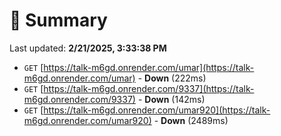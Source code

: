 # 📖 Summary
Last updated: **2/21/2025, 3:33:38 PM**

- `GET` [https://talk-m6gd.onrender.com/umar](https://talk-m6gd.onrender.com/umar) - **Down** (222ms)
- `GET` [https://talk-m6gd.onrender.com/9337](https://talk-m6gd.onrender.com/9337) - **Down** (142ms)
- `GET` [https://talk-m6gd.onrender.com/umar920](https://talk-m6gd.onrender.com/umar920) - **Down** (2489ms)
